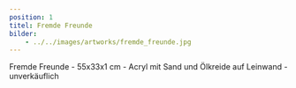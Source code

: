 ```yaml
---
position: 1
titel: Fremde Freunde
bilder:
    - ../../images/artworks/fremde_freunde.jpg
---
```


Fremde Freunde - 55x33x1 cm - Acryl mit Sand und Ölkreide auf Leinwand - unverkäuflich
